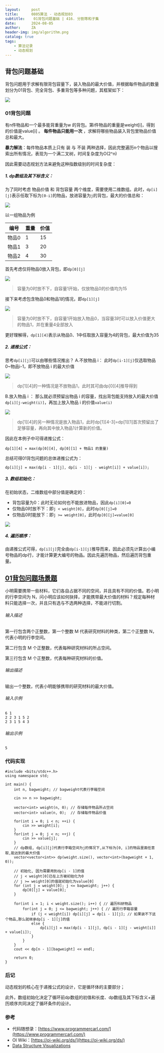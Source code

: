 ```yaml
---
layout:     post
title:      0805算法 - 动态规划03
subtitle:    01背包问题基础 | 416. 分割等和子集
date:       2024-08-05
author:     ZA
header-img: img/algorithm.png
catalog: true
tags:
    - 算法记录
    - 动态规划
---
```


## 背包问题基础

背包问题用于求解有限背包容量下，装入物品的最大价值，并根据每件物品的数量划分为01背包、完全背包、多重背包等多种问题，其框架如下：

![](https://s3.bmp.ovh/imgs/2024/08/20/6f20e9794b642292.png)

### 01背包问题

有n件物品和一个最多能背重量为w 的背包。第i件物品的重量是weight[i]，得到的价值是value[i] 。 **每件物品只能用一次** ，求解将哪些物品装入背包里物品价值总和最大。

**暴力解法**：每件物品本质上只有 装 与 不装 两种选择，因此完整遍历n个物品以搜索出所有情况，表现为一个满二叉树，时间复杂度为O(2^n)

因此需要动态规划方法来避免这种指数级别的时间复杂度：

##### 1. **dp数组及其下标含义**：

为了同时考虑 物品价值 和 背包容量 两个维度，需要使用二维数组。此时，`dp[i][j]`表示任取下标为`[0-i]`的物品，放进容量为`j`的背包，最大的价值总和：

![](https://s3.bmp.ovh/imgs/2024/08/20/2e25a5bab0b79c42.png)

以一组物品为例

| 编号 | 重量 | 价值 |
| --- | --- | --- |
| 物品0 | 1    | 15 |
| 物品1 | 3    | 20 |
| 物品2 | 4    | 30 |

首先考虑仅将物品0放入背包，即`dp[0][j]`

![](https://s3.bmp.ovh/imgs/2024/08/20/b8e3634859fca7e0.png)

> 容量为0时放不下，自容量1开始，仅放物品0的价值均为15

接下来考虑包含物品0和物品1的情况，即`dp[1][j]`

![](https://s3.bmp.ovh/imgs/2024/08/20/e65917a715389a3e.png)

> 容量为0时放不下，自容量1开始放入物品0，当容量3时可以放入价值更大的物品1，并在重量4全部放入

更好理解得，`dp[1][4]`表示从物品0、1中任取放入容量为4的背包，最大价值为35

##### 2. **递推公式**：

思考`dp[i][j]`可以由哪些情况推出？
A.不放物品 i：
此时`dp[i-1][j]`仅选取物品0~物品i-1，即不放物品 i 的最大价值

![](https://s3.bmp.ovh/imgs/2024/08/20/823757ae854803d0.png)

> dp[1][4]的一种情况是不放物品1，此时其可由dp[0][4]推导得到

B.放入物品 i ：
那么就必须预留出物品 i 的容量，找出背包能支持放入的最大价值`dp[i][j-weight(i)]`，再加上放入物品 i 的价值`value(i)`

![](https://s3.bmp.ovh/imgs/2024/08/20/15f8c427ed93f188.png)

> dp[1][4]的另一种情况是放入物品1，此时dp[1][4-3]=dp[1][1]首次预留出了足够容量，再向其中放入物品1计算新的价值。

因此在本例子中可得递推公式：

```
dp[1][4] = max(dp[0][4], dp[0][1] + 物品1 的重量)
```

总结可得01背包问题的总体递推公式为：

```
dp[i][j] = max(dp[i - 1][j], dp[i - 1][j - weight[i]] + value[i]);
```

##### 3. **数组初始化**：

在初始状态，二维数组中部分值是确定的：

* 背包容量为0：此时无论如何也不能放进物品，因此`dp[i][0]=0`
* 仅物品0时放不下：即`j < weight[0]`，此时`dp[0][j]=0`
* 仅物品0时能放下：即`j >= weight[0]`，此时`dp[0][j]=value[0]`

![](https://s3.bmp.ovh/imgs/2024/08/20/88bebcd914b559e7.jpg)

##### 4. **遍历顺序**：

由递推公式可得，`dp[i][j]`完全由`dp[i-1][j]`推导而来，因此必须先计算出小编号物品的dp行，才能计算更大编号的物品。因此先遍历物品，然后遍历背包重量。

## [01背包问题场景题](https://kamacoder.com/problempage.php?pid=1046)

小明需要携带一些材料，它们各自占据不同的空间，并且具有不同的价值。若小明的行李空间为 N，问小明应该如何抉择，才能携带最大价值的材料？规定每种材料只能选择一次，并且只有选与不选两种选择，不能进行切割。

###### 输入描述

第一行包含两个正整数，第一个整数 M 代表研究材料的种类，第二个正整数 N，代表小明的行李空间。

第二行包含 M 个正整数，代表每种研究材料的所占空间。

第三行包含 M 个正整数，代表每种研究材料的价值。

###### 输出描述

输出一个整数，代表小明能够携带的研究材料的最大价值。

###### 输入示例

```
6 1
2 2 3 1 5 2
2 3 1 5 4 3
```

###### 输出示例

```
5
```

### 代码实现
```
#include <bits/stdc++.h>
using namespace std;

int main() {
    int n, bagweight; // bagweight代表行李箱空间

    cin >> n >> bagweight;

    vector<int> weight(n, 0); // 存储每件物品所占空间
    vector<int> value(n, 0);  // 存储每件物品价值

    for(int i = 0; i < n; ++i) {
        cin >> weight[i];
    }
    for(int j = 0; j < n; ++j) {
        cin >> value[j];
    }
    // dp数组, dp[i][j]代表行李箱空间为j的情况下,从下标为[0, i]的物品里面任意取,能达到的最大价值
    vector<vector<int>> dp(weight.size(), vector<int>(bagweight + 1, 0));

    // 初始化, 因为需要用到dp[i - 1]的值
    // j < weight[0]已在上方被初始化为0
    // j >= weight[0]的值就初始化为value[0]
    for (int j = weight[0]; j <= bagweight; j++) {
        dp[0][j] = value[0];
    }

    for(int i = 1; i < weight.size(); i++) { // 遍历科研物品
        for(int j = 0; j <= bagweight; j++) { // 遍历行李箱容量
            if (j < weight[i]) dp[i][j] = dp[i - 1][j]; // 如果装不下这个物品,那么就继承dp[i - 1][j]的值
            else {
                dp[i][j] = max(dp[i - 1][j], dp[i - 1][j - weight[i]] + value[i]);
            }
        }
    }
    cout << dp[n - 1][bagweight] << endl;

    return 0;
}
```

### 后记

动态规划的核心在于递推公式的设计，它是循环体的主要部分；

此外，数组初始化决定了循环前dp数组的初值和长度、dp数组及其下标含义+遍历顺序共同决定了循环条件的设计。

### 参考

- 代码随想录：[https://www.programmercarl.com/](https://www.programmercarl.com/)
- OI Wiki：[https://oi-wiki.org/ds/](https://oi-wiki.org/ds/)
- [Data Structure Visualizations](https://www.cs.usfca.edu/~galles/visualization/Algorithms.html)
  
